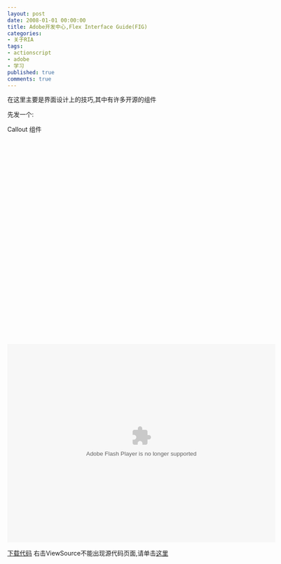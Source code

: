 ```yaml
---
layout: post
date: 2008-01-01 00:00:00
title: Adobe开发中心,Flex Interface Guide(FIG)
categories:
- 关于RIA
tags:
- actionscript
- adobe
- 学习
published: true
comments: true
---
```

<p> 在这里主要是界面设计上的技巧,其中有许多开源的组件</p>

<p>先发一个:</p>

<p>Callout 组件</p>

<p><object classid="clsid:d27cdb6e-ae6d-11cf-96b8-444553540000" codebase="http://download.macromedia.com/pub/shockwave/cabs/flash/swflash.cab#version=6,0,40,0" height="453" width="612"></object></p>

<p><param name="width" value="612" />
<param name="height" value="453" />
<param name="src" value="http://www.adobe.com/devnet/flex/samples/fig_callout/FIG_InstantiatedCallout.swf" /> 	<embed src="http://www.adobe.com/devnet/flex/samples/fig_callout/FIG_InstantiatedCallout.swf" type="application/x-shockwave-flash" height="453" width="612"></embed></p>

<p><a href="http://www.adobe.com/devnet/flex/samples/fig_callout/srcview/FIG_InstantiatedCallout.zip" target="_blank" title="下载">下载代码</a> 右击ViewSource不能出现源代码页面,请单击<a href="http://www.adobe.com/devnet/flex/samples/fig_callout/srcview/index.html" target="_blank">这里</a></p>
